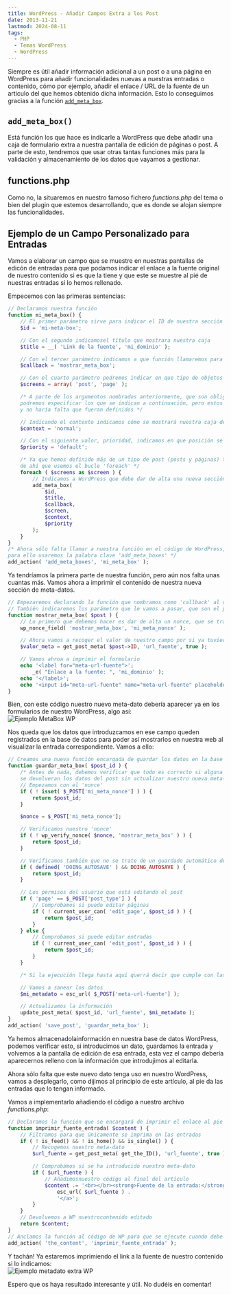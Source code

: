 ```yaml
---
title: WordPress - Añadir Campos Extra a los Post
date: 2013-11-21
lastmod: 2024-08-11
tags:
  - PHP
  - Temas WordPress
  - WordPress
---
```


<!--kg-card-begin: markdown-->

Siempre es útil añadir información adicional a un post o a una página en WordPress para añadir funcionalidades nuevas a nuestras entradas o contenido, cómo por ejemplo, añadir el enlace / URL de la fuente de un articulo del que hemos obtenido dicha información. Esto lo conseguimos gracias a la función [`add_meta_box`](http://codex.wordpress.org/Function_Reference/add_meta_box "WordPress Codex - add_meta_box()").

## `add_meta_box()`

Está función los que hace es indicarle a WordPress que debe añadir una caja de formulario extra a nuestra pantalla de edición de páginas o post. A parte de esto, tendremos que usar otras tantas funciones más para la validación y almacenamiento de los datos que vayamos a gestionar.

## functions.php

Como no, la situaremos en nuestro famoso fichero *functions.php* del tema o bien del plugin que estemos desarrollando, que es donde se alojan siempre las funcionalidades.

## Ejemplo de un Campo Personalizado para Entradas

Vamos a elaborar un campo que se muestre en nuestras pantallas de edicón de entradas para que podamos indicar el enlace a la fuente original de nuestro contenido si es que la tiene y que este se muestre al pié de nuestras entradas si lo hemos rellenado.

Empecemos con las primeras sentencias:

```php
// Declaramos nuestra función
function mi_meta_box() {
    // El primer parámetro sirve para indicar el ID de nuestra sección que se desplegara en el HTML
    $id = 'mi-meta-box';

    // Con el segundo indicamosel título que mostrara nuestra caja
    $title = __( 'Link de la fuente', 'mi_dominio' );

    // Con el tercer parámetro indicamos a que función llamaremos para imprimir el contenido de la sección (La definiremos mas adelante)
    $callback = 'mostrar_meta_box';

    // Con el cuarto parámetro podremos indicar en que tipo de objetos de WordPress se mostrará la sección extra
    $screens = array( 'post', 'page' );

    /* A parte de los argumentos nombrados anteriormente, que son obligatorios (deben indicarse en la función),
    podremos especificar los que se indican a continuación, pero estos ya pasan a ser opcionales
    y no haría falta que fueran definidos */

    // Indicando el contexto indicamos cómo se mostrará nuestra caja de valores ('normal', 'advanced' [Por Defecto] o 'side')
    $context = 'normal';

    // Con el siguiente valor, prioridad, indicamos en que posición se mostrará ('high', 'core', 'default' [Por Defecto] o 'low')
    $priority = 'default';

    /* Ya que hemos definido más de un tipo de post (posts y páginas) tendremos que llamar a la función más de una vez,
    de ahí que usemos el bucle 'foreach' */
    foreach ( $screens as $screen ) {
        // Indicamos a WordPress que debe dar de alta una nueva sección
        add_meta_box(
            $id,
            $title,
            $callback,
            $screen,
            $context,
            $priority
        );
    }
}
/* Ahora sólo falta llamar a nuestra función en el código de WordPress,
para ello usaremos la palabra clave 'add_meta_boxes' */
add_action( 'add_meta_boxes', 'mi_meta_box' );
```

Ya tendríamos la primera parte de nuestra función, pero aún nos falta unas cuantas más. Vamos ahora a imprimir el contenido de nuestra nueva sección de meta-datos.

```php
// Empezaremos declarando la función que nombramos como 'callback' al dar de alta la sección en WP
// También indicaremos los parámetro que le vamos a pasar, que son el post y los argumentos extra que declaramos antes
function mostrar_meta_box( $post ) {
    // Lo primero que debemos hacer es dar de alta un nonce, que se trata de un campo para agregar seguridad a nuestros datos
    wp_nonce_field( 'mostrar_meta_box', 'mi_meta_nonce' );

    // Ahora vamos a recoger el valor de nuestro campo por si ya tuviera información definida en él
    $valor_meta = get_post_meta( $post->ID, 'url_fuente', true );

    // Vamos ahroa a imprimir el formulario
    echo '<label for="meta-url-fuente">';
        _e( "Enlace a la fuente: ", 'mi_dominio' );
    echo '</label>';
    echo '<input id="meta-url-fuente" name="meta-url-fuente" placeholder="http://example.com" type="url" value="' . esc_attr( esc_url( $valor_meta ) ) . '"></input>';
}
```

Bien, con este código nuestro nuevo meta-dato debería aparecer ya en los formularios de nuestro WordPress, algo así:\
![Ejemplo MetaBox WP](/old-posts-images/2013/10/ejemplo_metabox_wp.png)

Nos queda que los datos que introduzcamos en ese campo queden registrados en la base de datos para poder así mostrarlos en nuestra web al visualizar la entrada correspondiente. Vamos a ello:

```php
// Creamos una nueva función encargada de guardar los datos en la base de datos de WordPress
function guardar_meta_box( $post_id ) {
    /* Antes de nada, debemos verificar que todo es correcto si alguna valización se incumple
    se devolveran los datos del post sin actualizar nuestro nueva meta-dato */
    // Empezamos con el 'nonce'
    if ( ! isset( $_POST['mi_meta_nonce'] ) ) {
        return $post_id;
    }

    $nonce = $_POST['mi_meta_nonce'];

    // Verificamos nuestro 'nonce'
    if ( ! wp_verify_nonce( $nonce, 'mostrar_meta_box' ) ) {
        return $post_id;
    }

    // Verificamos también que no se trate de un guardado automático de WP
    if ( defined( 'DOING_AUTOSAVE' ) && DOING_AUTOSAVE ) {
        return $post_id;
    }

    // Los permisos del usuario que está editando el post
    if ( 'page' == $_POST['post_type'] ) {
        // Comprobamos si puede editar páginas
        if ( ! current_user_can( 'edit_page', $post_id ) ) {
            return $post_id;
        }
    } else {
        // Comprobamos si puede editar entradas
        if ( ! current_user_can( 'edit_post', $post_id ) ) {
            return $post_id;
        }
    }

    /* Si la ejecución llega hasta aquí querrá decir que cumple con las validaciones */

    // Vamos a sanear los datos
    $mi_metadato = esc_url( $_POST['meta-url-fuente'] );

    // Actualizamos la información
    update_post_meta( $post_id, 'url_fuente', $mi_metadato );
}
add_action( 'save_post', 'guardar_meta_box' );
```

Ya hemos almacenadolainformación en nuestra base de datos WordPress, podemos verificar esto, si introducimos un dato, guardamos la entrada y volvemos a la pantalla de edición de esa entrada, esta vez el campo debería aparecernos relleno con la información que introdujimos al editarla.

Ahora sólo falta que este nuevo dato tenga uso en nuestro WordPress, vamos a desplegarlo, como dijimos al principio de este artículo, al pie da las entradas que lo tengan informado.

Vamos a implementarlo añadiendo el código a nuestro archivo _functions.php_:

```php
// Declaramos la función que se encargará de imprimir el enlace al pie de los posts
function imprimir_fuente_entrada( $content ) {
    // Filtramos para que únicamente se imprima en las entradas
    if ( ! is_feed() && ! is_home() && is_single() ) {
        // Recogemos nuestro meta-dato
        $url_fuente = get_post_meta( get_the_ID(), 'url_fuente', true );

        // Comprobamos si se ha introducido nuestro meta-dato
        if ( $url_fuente ) {
            // Añadimosnuestro código al final del artículo
            $content .= '<br></br><strong>Fuente de la entrada:</strong><a href="' . esc_url( $url_fuente ) . '" target="_blank">' .
                esc_url( $url_fuente ) .
                '</a>';
        }
    }
    // Devolvemos a WP nuestrocontenido editado
    return $content;
}
// Anclamos la función al código de WP para que se ejecute cuando debe
add_action( 'the_content', 'imprimir_fuente_entrada' );
```

Y tachán! Ya estaremos imprimiendo el link a la fuente de nuestro contenido si lo indicamos:\
![Ejemplo metadato extra WP](/old-posts-images/2013/10/ejemplo_metadato_extra_wp.png)

Espero que os haya resultado interesante y útil. No dudéis en comentar!

<!--kg-card-end: markdown-->
